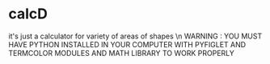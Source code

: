 # calcD
it's just a calculator for variety of areas of shapes \n
WARNING : YOU MUST HAVE PYTHON INSTALLED IN YOUR COMPUTER WITH PYFIGLET AND TERMCOLOR MODULES AND MATH LIBRARY TO WORK PROPERLY
